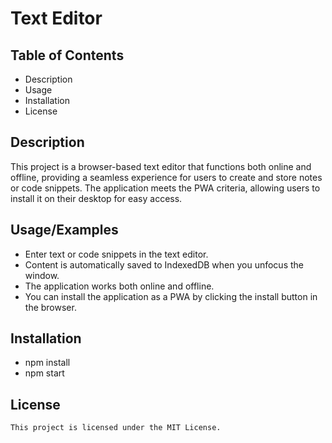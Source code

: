 # Text Editor

## Table of Contents
  - Description
  - Usage
  - Installation
  - License

## Description

This project is a browser-based text editor that functions both online and offline, providing a seamless experience for users to create and store notes or code snippets. The application meets the PWA criteria, allowing users to install it on their desktop for easy access.

## Usage/Examples
  - Enter text or code snippets in the text editor.
  - Content is automatically saved to IndexedDB when you unfocus the window.
  - The application works both online and offline.
  - You can install the application as a PWA by clicking the install button in the browser.

## Installation

  - npm install
  - npm start

## License
    This project is licensed under the MIT License.  
